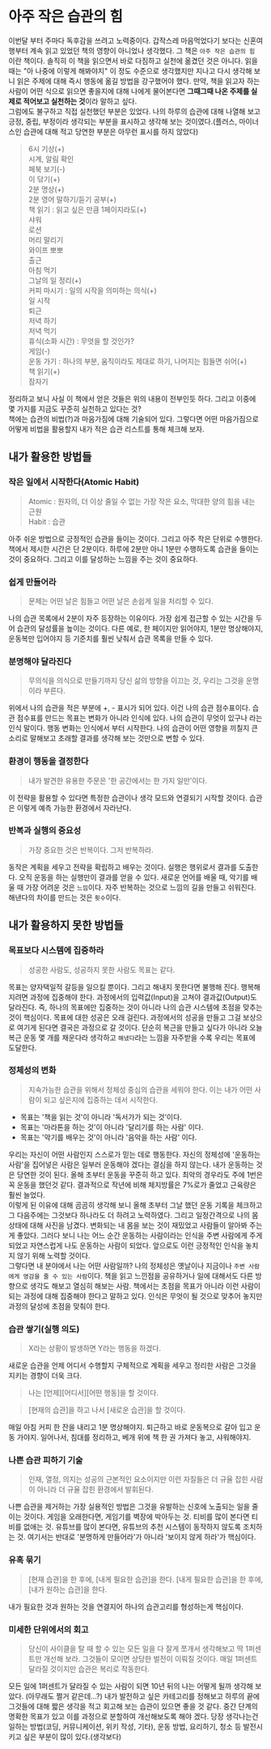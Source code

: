 # 아주 작은 습관의 힘

이번달 부터 주마다 독후감을 쓰려고 노력중이다. 갑작스레 마음먹었다기 보다는 신혼여행부터 계속 읽고 있었던 책의 영향이 아니었나 생각했다. 그 책은 `아주 작은 습관의 힘` 이란 책이다. 솔직히 이 책을 읽으면서 바로 다짐하고 실천에 옮겼던 것은 아니다. 읽을 때는 "아 나중에 이렇게 해봐야지" 이 정도 수준으로 생각했지만 지나고 다시 생각해 보니 읽은 주제에 대해 즉시 행동에 옮길 방법을 강구했어야 했다. 만약, 책을 읽고자 하는 사람이 어떤 식으로 읽으면 좋을지에 대해 나에게 물어본다면 **그때그때 나온 주제를 실제로 적어보고 실천하는 것**이라 말하고 싶다.<br>
그럼에도 불구하고 직접 실천했던 부분은 있었다. 나의 하루의 습관에 대해 나열해 보고 긍정, 중립, 부정이라 생각되는 부분을 표시하고 생각해 보는 것이였다.(플러스, 마이너스인 습관에 대해 적고 당연한 부분은 아무런 표시를 하지 않았다)

>6시 기상(+)<br>
 시계, 알림 확인<br>
 페북 보기(-)<br>
 이 닦기(+)<br>
 2분 명상(+)<br>
 2분 영어 말하기/듣기 공부(+)<br>
 책 읽기 : 읽고 싶은 만큼 1페이지라도(+)<br>
 샤워<br>
 로션<br>
 머리 말리기<br>
 와이프 뽀뽀<br>
 출근<br>
 아침 먹기<br>
 그날의 일 정리(+)<br>
 커피 마시기 : 일의 시작을 의미하는 의식(+)<br>
 일 시작<br>
 퇴근<br>
 저녁 하기<br>
 저녁 먹기<br>
 휴식(소화 시간) : 무엇을 할 것인가?<br>
 게임(-)<br>
 운동 가기 : 하나의 부분, 움직이라도 제대로 하기, 나머지는 힘들면 쉬어(+)<br>
 책 읽기(+)<br>
 잠자기

정리하고 보니 사실 이 책에서 얻은 것들은 위의 내용이 전부인듯 하다. 그리고 이중에 몇 가지를 지금도 꾸준히 실천하고 있다는 것?<br>
책에는 습관의 비법(?)과 마음가짐에 대해 기술되어 있다. 그렇다면 어떤 마음가짐으로 어떻게 비법을 활용할지 내가 적은 습관 리스트를 통해 체크해 보자.

## 내가 활용한 방법들

### 작은 일에서 시작한다(Atomic Habit)
>Atomic : 원자의, 더 이상 줄일 수 없는 가장 작은 요소, 막대한 양의 힘을 내는 근원<br>
>Habit : 습관

아주 쉬운 방법으로 긍정적인 습관을 들이는 것이다. 그리고 아주 작은 단위로 수행한다. 책에서 제시한 시간은 단 2분이다. 하루에 2분만 아니 1분만 수행하도록 습관을 들이는 것이 중요하다. 그리고 이를 달성하는 느낌을 주는 것이 중요하다.<br>

### 쉽게 만들어라
>문제는 어떤 날은 힘들고 어떤 날은 손쉽게 일을 처리할 수 있다.

나의 습관 목록에서 2분이 자주 등장하는 이유이다. 가장 쉽게 접근할 수 있는 시간을 두어 습관의 달성률을 높이는 것이다. 다른 예로, 한 페이지만 읽어야지, 1분만 명상해야지, 운동복만 입어야지 등 기준치를 훨씬 낮춰서 습관 목록을 만들 수 있다. 

### 분명해야 달라진다
>무의식을 의식으로 만들기까지 당신 삶의 방향을 이끄는 것, 우리는 그것을 운명이라 부른다.

위에서 나의 습관을 적은 부분에 +, - 표시가 되어 있다. 이건 나의 습관 점수표이다. 습관 점수표를 만드는 목표는 변화가 아니라 인식에 있다. 나의 습관이 무엇이 있구나 라는 인식 말이다. 행동 변화는 인식에서 부터 시작한다. 나의 습관이 어떤 영향을 끼칠지 큰 소리로 말해보고 초래할 결과를 생각해 보는 것만으로 변할 수 있다.

### 환경이 행동을 결정한다
>내가 발견한 유용한 주문은 '한 공간에서는 한 가지 일만'이다.

이 전략을 활용할 수 있다면 특정한 습관이나 생각 모드와 연결되기 시작할 것이다. 습관은 이렇게 예측 가능한 환경에서 자라난다.

### 반복과 실행의 중요성
>가장 중요한 것은 반복이다. 그저 반복하라.

동작은 계획을 세우고 전략을 확립하고 배우는 것이다. 실행은 행위로서 결과를 도출한다. 오직 운동을 하는 실행만이 결과를 얻을 수 있다. 새로운 언어를 배울 때, 악기를 배울 때 가장 어려운 것은 `느낌`이다. 자주 반복하는 것으로 느낌의 길을 만들고 쉬워진다. 해낸다의 차이를 만드는 것은 `횟수`이다. 

## 내가 활용하지 못한 방법들

### 목표보다 시스템에 집중하라
>성공한 사람도, 성공하지 못한 사람도 목표는 같다.

목표는 양자택일적 갈등을 일으킬 뿐이다. 그리고 해내지 못한다면 불행해 진다. 행복해 지려면 과정에 집중해야 한다. 과정에서의 입력값(Input)을 고쳐야 결과값(Output)도 달라진다. 즉, 하나의 목표에만 집중하는 것이 아니라 나의 습관 시스템에 초점을 맞추는 것이 핵심이다. 목표에 대한 성공은 오래 걸린다. 과정에서의 성공을 만들고 그걸 보상으로 여기게 된다면 결국은 과정으로 갈 것이다. 단순히 복근을 만들고 싶다가 아니라 오늘 복근 운동 몇 개를 채운다라 생각하고 `해냈다`라는 느낌을 자주받을 수록 우리는 목표에 도달한다. 

### 정체성의 변화
>지속가능한 습관을 위해서 정체성 중심의 습관을 세워야 한다. 이는 내가 어떤 사람이 되고 싶은지에 집중하는 데서 시작한다.
- 목표는 '책을 읽는 것'이 아니라 '독서가가 되는 것'이다.
- 목표는 '마라톤을 하는 것'이 아니라 '달리기를 하는 사람' 이다.
- 목표는 '악기를 배우는 것'이 아니라 '음악을 하는 사람' 이다.

우리는 자신이 어떤 사람인지 스스로가 믿는 데로 행동한다. 자신의 정체성에 '운동하는 사람'을 집어넣은 사람은 일부러 운동해야 겠다는 결심을 하지 않는다. 내가 운동하는 것은 당연한 것이 된다.
올해 초부터 운동을 꾸준히 하고 있다. 최악의 경우라도 주에 1번은 꼭 운동을 했던것 같다. 결과적으로 작년에 비해 체지방률은 7%로가 줄었고 근육량은 훨씬 늘었다.<br>
이렇게 된 이유에 대해 곰곰히 생각해 보니 올해 초부터 그날 했던 운동 기록을 체크하고 그 다음주에는 그것보다 하나라도 더 하려고 노력하였다. 그리고 일정간격으로 나의 몸 상태에 대해 사진을 남겼다. 변화되는 내 몸을 보는 것이 재밌었고 사람들이 알아봐 주는게 좋았다. 그러다 보니 나는 어느 순간 운동하는 사람이라는 인식을 주변 사람에게 주게 되었고 자연스럽게 나도 운동하는 사람이 되었다. 앞으로도 이런 긍정적인 인식을 놓치지 않기 위해 노력할 것이다.<br>
그렇다면 내 분야에서 나는 어떤 사람일까? 나의 정체성은 옛날이나 지금이나 `주변 사람에게 영감을 줄 수 있는 사람`이다. 책을 읽고 느낀점을 공유하거나 일에 대해서도 다른 방향으로 생각도 해보고 열심히 해보는 사람. 책에서는 초점을 목표가 아니라 이런 사람이 되는 과정에 대해 집중해야 한다고 말하고 있다. 인식은 무엇이 될 것으로 맞추어 놓지만 과정의 달성에 초점을 맞춰야 한다.

### 습관 쌓기(실행 의도)
>X라는 상황이 발생하면 Y라는 행동을 하겠다.

새로운 습관을 언제 어디서 수행할지 구체적으로 계획을 세우고 정리한 사람은 그것을 지키는 경향이 더욱 크다. 

>나는 [언제][어디서][어떤 행동]을 할 것이다.

>[현재의 습관]을 하고 나서 [새로운 습관]을 할 것이다.

매일 아침 커피 한 잔을 내리고 1분 명상해야지. 퇴근하고 바로 운동복으로 갈아 입고 운동 가야지. 일어나서, 침대를 정리하고, 베개 위에 책 한 권 가져다 놓고, 샤워해야지.

### 나쁜 습관 피하기 기술
>인재, 열정, 의지는 성공의 근본적인 요소이지만 이런 자질들은 더 규율 잡힌 사람이 아니라 더 규율 잡힌 환경에서 발휘된다.

나쁜 습관을 제거하는 가장 실용적인 방법은 그것을 유발하는 신호에 노출되는 일을 줄이는 것이다. 게임을 오래한다면, 게임기를 벽장에 박아두는 것. 티비를 많이 본다면 티비를 없애는 것. 유튜브를 많이 본다면, 유튜브의 추천 시스템이 동작하지 않도록 조치하는 것. 여기서는 반대로 '분명하게 만들어라'가 아니라 '보이지 않게 하라'가 핵심이다.

### 유혹 묶기
>[현재 습관]을 한 후에, [내게 필요한 습관]을 한다.
>[내게 필요한 습관]을 한 후에, [내가 원하는 습관]을 한다.

내가 필요한 것과 원하는 것을 연결지어 하나의 습관고리를 형성하는게 핵심이다. 

### 미세한 단위에서의 회고
>당신이 사이클을 탈 때 할 수 있는 모든 일을 다 잘게 쪼개서 생각해보고 딱 1퍼센트만 개선해 보라. 그것들이 모이면 상당한 벌전이 이뤄질 것이다. 매일 1퍼센트 달라질 것이지만 습관은 복리로 작동한다.

모든 일에 1퍼센트가 달라질 수 있는 사람이 되면 10년 뒤의 나는 어떻게 될까 생각해 보았다. (아무래도 쩔거 같은데...?) 내가 발전하고 싶은 카테고리를 정해보고 하루의 끝에 그것들에 대해 짧은 생각을 적고 회고해 보는 습관이 있으면 좋을 것 같다. 중간 단계의 명확한 목표가 있고 이를 과정으로 분할하여 개선해보도록 해야 겠다. 당장 생각나는건 일하는 방법(코딩, 커뮤니케이션, 위키 작성, 기타), 운동 방법, 요리하기, 청소 등 발전시키고 싶은 부분이 많이 있다.(생각보다)

 